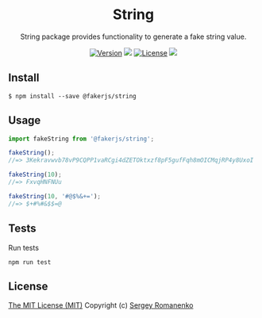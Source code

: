 <h1 align="center">String</h1>
<p align="center">
String package provides functionality to generate a fake string value.
</p>

<p align="center">
<a href="https://github.com/faker-javascript/string/releases"><img alt="Version" src="https://img.shields.io/github/release/faker-javascript/string.svg?label=version&color=green"></a> <img src="https://img.shields.io/npm/dt/@fakerjs/string"> <a href="https://github.com/faker-javascript/string"><img src="https://img.shields.io/badge/license-MIT-blue.svg?color=green" alt="License"></a> <img src="https://github.com/faker-javascript/string/actions/workflows/tests.yml/badge.svg">

## Install

```
$ npm install --save @fakerjs/string
```

## Usage

```js
import fakeString from '@fakerjs/string';

fakeString();
//=> 3Kekravwvb78vP9CQPP1vaRCgi4dZETOktxzf8pF5gufFqh8mOICMqjRP4y8UxoI

fakeString(10);
//=> FxvqHNFNUu

fakeString(10, '#@$%&+=');
//=> $+#%#&$$=@
```

## Tests

Run tests

```
npm run test
```

## License
[The MIT License (MIT)](https://github.com/faker-javascript/string/blob/master/LICENSE.txt)
Copyright (c) [Sergey Romanenko](https://github.com/Awilum)

